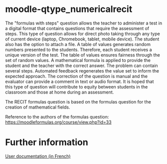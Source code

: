 # moodle-qtype_numericalrecit

The "formulas with steps" question allows the teacher to administer a test in a digital format that contains questions that require the assessment of steps. This type of question allows for direct photo taking through any type of current device (laptop, Chromebook, tablet, mobile device). The student also has the option to attach a file. A table of values generates random numbers presented to the students. Therefore, each student receives a unique version of the test. The table of values ensures fairness through the set of random values. A mathematical formula is applied to provide the student and the teacher with the correct answer. The problem can contain several steps. Automated feedback regenerates the value set to inform the expected approach. The correction of the question is manual and the evaluator can provide a comment in text or audio format. It is hoped that this type of question will contribute to equity between students in the classroom and those at home during an assessment.

The RECIT formulas question is based on the formulas question for the creation of mathematical fields.

Reference to the authors of the formulas question: <a href='https://moodleformulas.org/course/view.php?id=33'>https://moodleformulas.org/course/view.php?id=33</a>

# Further information
<a href='https://github.com/SN-RECIT-formation-a-distance/moodle-qtype_numericalrecit/question-formule-demarche-recit.html'>User documentation (in French)</a>
